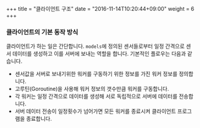 +++
title = "클라이언트 구조"
date = "2016-11-14T10:20:44+09:00"
weight = 6
+++

### 클라이언트의 기본 동작 방식

클라이언트가 하는 일은 간단합니다. `models`에 정의된 센서들로부터 일정 간격으로 센서 데이터를 생성하고 이를 서버에 보내는 역할을 합니다. 기본적인 플로우는 다음과 같습니다.

* 센서값을 서버로 보내기위한 워커를 구동하기 위한 정보를 가진 워커 정보를 정의합니다.
* 고루틴(Goroutine)을 사용해 워커 정보의 갯수만큼 워커를 구동합니다.
* 각 워커는 일정 간격으로 데이터를 생성해 서로 독립적으로 서버에 데이터를 전송합니다.
* 서버 데이터 전송이 일정횟수가 넘어가면 모든 워커를 종료시켜 클라이언트 프로그램을 종료합니다.


